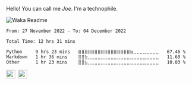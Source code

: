 Hello! You can call me *Joe*. I'm a technophile.

![Waka Readme](https://github.com/joe733/joe733/workflows/Waka%20Readme/badge.svg)

<!--START_SECTION:waka-->

```text
From: 27 November 2022 - To: 04 December 2022

Total Time: 12 hrs 31 mins

Python     9 hrs 23 mins   ⣿⣿⣿⣿⣿⣿⣿⣿⣿⣿⣿⣿⣿⣿⣿⣿⣷⣀⣀⣀⣀⣀⣀⣀⣀   67.46 %
Markdown   1 hr 36 mins    ⣿⣿⣷⣀⣀⣀⣀⣀⣀⣀⣀⣀⣀⣀⣀⣀⣀⣀⣀⣀⣀⣀⣀⣀⣀   11.60 %
Other      1 hr 23 mins    ⣿⣿⣦⣀⣀⣀⣀⣀⣀⣀⣀⣀⣀⣀⣀⣀⣀⣀⣀⣀⣀⣀⣀⣀⣀   10.03 %
```

<!--END_SECTION:waka-->

<a href='https://twitter.com/_joe733'><img src='https://i.stack.imgur.com/xR1Qg.png' width='24'/></a>&nbsp; <a href='https://www.linkedin.com/in/joe733'><img src='https://i.stack.imgur.com/VrlLG.png' width='24'/></a>&nbsp;
